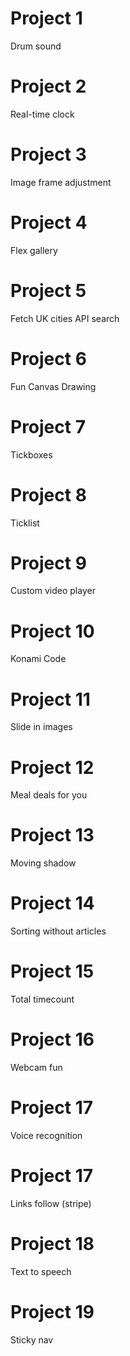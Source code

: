 # Project 1
Drum sound

# Project 2
Real-time clock

# Project 3 
Image frame adjustment

# Project 4
Flex gallery

# Project 5
Fetch UK cities API search

# Project 6
Fun Canvas Drawing

# Project 7
Tickboxes

# Project 8
Ticklist

# Project 9
Custom video player

# Project 10
Konami Code

# Project 11
Slide in images

# Project 12
Meal deals for you

# Project 13
Moving shadow

# Project 14
Sorting without articles

# Project 15
Total timecount

# Project 16
Webcam fun

# Project 17
Voice recognition

# Project 17
Links follow (stripe)

# Project 18
Text to speech

# Project 19
Sticky nav